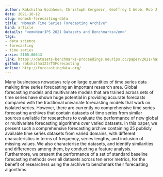 ```yaml
---
author: Rakshitha Godahewa, Christoph Bergmeir, Geoffrey I Webb, Rob J Hyndman, Pablo Montero-Manso
date: 2021-10-12
slug: monash-forecasting-data
title: "Monash Time Series Forecasting Archive"
kind: article
details: "<em>NeurIPS 2021 Datasets and Benchmarks</em>"
tags:
- data science
- forecasting
- time series
arxiv: 2105.06643
link: https://datasets-benchmarks-proceedings.neurips.cc/paper/2021/hash/eddea82ad2755b24c4e168c5fc2ebd40-Abstract-round2.html
github: rakshitha123/TSForecasting
online: http://forecastingdata.org/
---
```


Many businesses nowadays rely on large quantities of time series data making time series forecasting an important research area. Global forecasting models and multivariate models that are trained across sets of time series have shown huge potential in providing accurate forecasts compared with the traditional univariate forecasting models that work on isolated series. However, there are currently no comprehensive time series forecasting archives that contain datasets of time series from similar sources available for researchers to evaluate the performance of new global or multivariate forecasting algorithms over varied datasets. In this paper, we present such a comprehensive forecasting archive containing 25 publicly available time series datasets from varied domains, with different characteristics in terms of frequency, series lengths, and inclusion of missing values. We also characterise the datasets, and identify similarities and differences among them, by conducting a feature analysis. Furthermore, we present the performance of a set of standard baseline forecasting methods over all datasets across ten error metrics, for the benefit of researchers using the archive to benchmark their forecasting algorithms.
